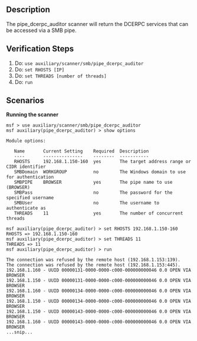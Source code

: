 ## Description

The pipe_dcerpc_auditor scanner will return the DCERPC services that can be accessed via a SMB pipe.

## Verification Steps

1. Do: ```use auxiliary/scanner/smb/pipe_dcerpc_auditor```
2. Do: ```set RHOSTS [IP]```
3. Do: ```set THREADS [number of threads]```
4. Do: ```run```

## Scenarios

**Running the scanner**
```
msf > use auxiliary/scanner/smb/pipe_dcerpc_auditor
msf auxiliary(pipe_dcerpc_auditor) > show options

Module options:

   Name       Current Setting    Required  Description
   ----       ---------------    --------  -----------
   RHOSTS     192.168.1.150-160  yes       The target address range or CIDR identifier
   SMBDomain  WORKGROUP          no        The Windows domain to use for authentication
   SMBPIPE    BROWSER            yes       The pipe name to use (BROWSER)
   SMBPass                       no        The password for the specified username
   SMBUser                       no        The username to authenticate as
   THREADS    11                 yes       The number of concurrent threads

msf auxiliary(pipe_dcerpc_auditor) > set RHOSTS 192.168.1.150-160
RHOSTS => 192.168.1.150-160
msf auxiliary(pipe_dcerpc_auditor) > set THREADS 11
THREADS => 11
msf auxiliary(pipe_dcerpc_auditor) > run

The connection was refused by the remote host (192.168.1.153:139).
The connection was refused by the remote host (192.168.1.153:445).
192.168.1.160 - UUID 00000131-0000-0000-c000-000000000046 0.0 OPEN VIA BROWSER
192.168.1.150 - UUID 00000131-0000-0000-c000-000000000046 0.0 OPEN VIA BROWSER
192.168.1.160 - UUID 00000134-0000-0000-c000-000000000046 0.0 OPEN VIA BROWSER
192.168.1.150 - UUID 00000134-0000-0000-c000-000000000046 0.0 OPEN VIA BROWSER
192.168.1.150 - UUID 00000143-0000-0000-c000-000000000046 0.0 OPEN VIA BROWSER
192.168.1.160 - UUID 00000143-0000-0000-c000-000000000046 0.0 OPEN VIA BROWSER
...snip...
```